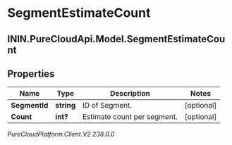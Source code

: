 # SegmentEstimateCount

## ININ.PureCloudApi.Model.SegmentEstimateCount

## Properties

|Name | Type | Description | Notes|
|------------ | ------------- | ------------- | -------------|
| **SegmentId** | **string** | ID of Segment. | [optional] |
| **Count** | **int?** | Estimate count per segment. | [optional] |



_PureCloudPlatform.Client.V2 238.0.0_
